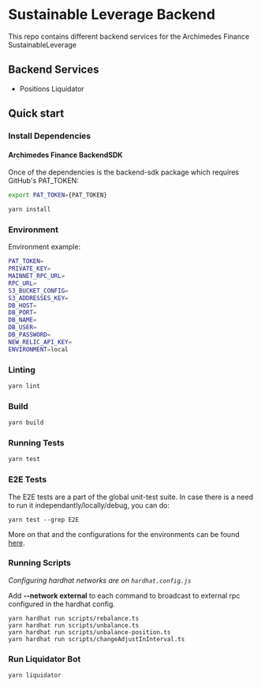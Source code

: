 # Sustainable Leverage Backend

This repo contains different backend services for the Archimedes Finance SustainableLeverage

## Backend Services
* Positions Liquidator

## Quick start

### Install Dependencies
#### Archimedes Finance BackendSDK
Once of the dependencies is the backend-sdk package which requires
GitHub's PAT_TOKEN:
```bash
export PAT_TOKEN={PAT_TOKEN}
```

```bash
yarn install
```

### Environment
Environment example:
```bash
PAT_TOKEN=
PRIVATE_KEY=
MAINNET_RPC_URL=
RPC_URL=
S3_BUCKET_CONFIG=
S3_ADDRESSES_KEY=
DB_HOST=
DB_PORT=
DB_NAME=
DB_USER=
DB_PASSWORD=
NEW_RELIC_API_KEY=
ENVIRONMENT=local
```

### Linting

```bash
yarn lint
```

### Build

```bash
yarn build
```

### Running Tests

```bash
yarn test
```

### E2E Tests
The E2E tests are a part of the global unit-test suite.
In case there is a need to run it independantly/locally/debug,
you can do:

```
yarn test --grep E2E
```

More on that and the configurations for the environments can be found [here](https://www.notion.so/archimedesfi/End-to-end-Position-Open-Close-Test-6534d535490947149e44a8f1571dad82).

### Running Scripts

*Configuring hardhat networks are on `hardhat.config.js`*

Add **--network external** to each command to broadcast to external rpc
configured in the hardhat config.

```
yarn hardhat run scripts/rebalance.ts
yarn hardhat run scripts/unbalance.ts
yarn hardhat run scripts/unbalance-position.ts
yarn hardhat run scripts/changeAdjustInInterval.ts
```

### Run Liquidator Bot

```
yarn liquidator
```